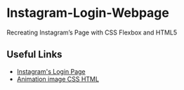 # Instagram-Login-Webpage
Recreating Instagram’s Page with CSS Flexbox and HTML5

## Useful Links

 - [Instagram's Login Page](https://www.instagram.com/)
 - [Animation image CSS HTML](https://onaircode.com/image-animation-html-css-transition-effects/)
